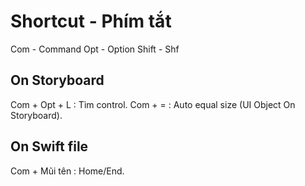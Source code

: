 # Shortcut - Phím tắt

Com - Command
Opt - Option
Shift - Shf

## On Storyboard

Com + Opt + L : Tìm control.
Com + = : Auto equal size (UI Object On Storyboard).

## On Swift file

Com + Mũi tên : Home/End.